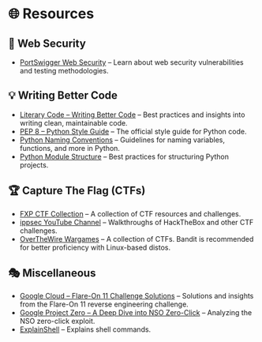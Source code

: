 # 🌐 Resources

## 🔐 Web Security
- [PortSwigger Web Security](https://portswigger.net/web-security) – Learn about web security vulnerabilities and testing methodologies.

## 💡 Writing Better Code
- [Literary Code – Writing Better Code](https://www.geektime.co.il/literary-code/) – Best practices and insights into writing clean, maintainable code.
- [PEP 8 – Python Style Guide](https://peps.python.org/pep-0008/) – The official style guide for Python code.
- [Python Naming Conventions](https://www.geeksforgeeks.org/python-naming-conventions/) – Guidelines for naming variables, functions, and more in Python.
- [Python Module Structure](https://docs.python-guide.org/writing/structure/#modules) – Best practices for structuring Python projects.

## 🏆 Capture The Flag (CTFs)
- [FXP CTF Collection](https://www.fxp.co.il/showthread.php?t=17474110) – A collection of CTF resources and challenges.
- [ippsec YouTube Channel](https://www.youtube.com/@ippsec/videos) – Walkthroughs of HackTheBox and other CTF challenges.
- [OverTheWire Wargames](https://overthewire.org/wargames/) – A collection of CTFs. Bandit is recommended for better proficiency with Linux-based distos.

## 🎭 Miscellaneous
- [Google Cloud – Flare-On 11 Challenge Solutions](https://cloud.google.com/blog/topics/threat-intelligence/flareon-11-challenge-solutions) – Solutions and insights from the Flare-On 11 reverse engineering challenge.
- [Google Project Zero – A Deep Dive into NSO Zero-Click](https://googleprojectzero.blogspot.com/2021/12/a-deep-dive-into-nso-zero-click.html) – Analyzing the NSO zero-click exploit.
- [ExplainShell](https://explainshell.com/) – Explains shell commands.
